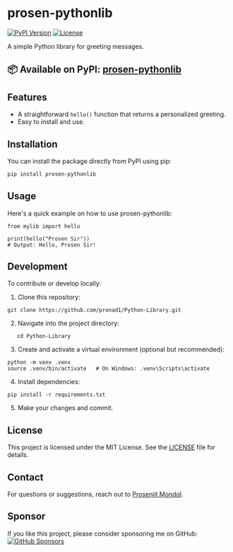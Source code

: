 # prosen-pythonlib

[![PyPI Version](https://img.shields.io/pypi/v/prosen-pythonlib)](https://pypi.org/project/prosen-pythonlib/)
[![License](https://img.shields.io/badge/license-MIT-blue.svg)](LICENSE)

A simple Python library for greeting messages.
## 📦 Available on PyPI: [prosen-pythonlib](https://pypi.org/project/prosen-pythonlib/)

## Features

- A straightforward `hello()` function that returns a personalized greeting.
- Easy to install and use.

## Installation

You can install the package directly from PyPI using pip:

```bash
pip install prosen-pythonlib
```
## Usage
Here's a quick example on how to use prosen-pythonlib:
```
from mylib import hello

print(hello("Prosen Sir"))
# Output: Hello, Prosen Sir!
```
## Development
To contribute or develop locally:

1. Clone this repository:
```
git clone https://github.com/pronad1/Python-Library.git

```
2. Navigate into the project directory:
```
   cd Python-Library

```
3. Create and activate a virtual environment (optional but recommended):
```
python -m venv .venv
source .venv/bin/activate   # On Windows: .venv\Scripts\activate
```
4. Install dependencies:
```
pip install -r requirements.txt
```
5. Make your changes and commit.

   
## License

This project is licensed under the MIT License. See the [LICENSE](LICENSE) file for details.

## Contact

For questions or suggestions, reach out to [Prosenjit Mondol](https://github.com/pronad1).

## Sponsor

If you like this project, please consider sponsoring me on GitHub:  
[![GitHub Sponsors](https://img.shields.io/badge/Sponsor-Prosen%20Sir-ff69b4?logo=github&style=flat-square)](https://github.com/sponsors/pronad1)

